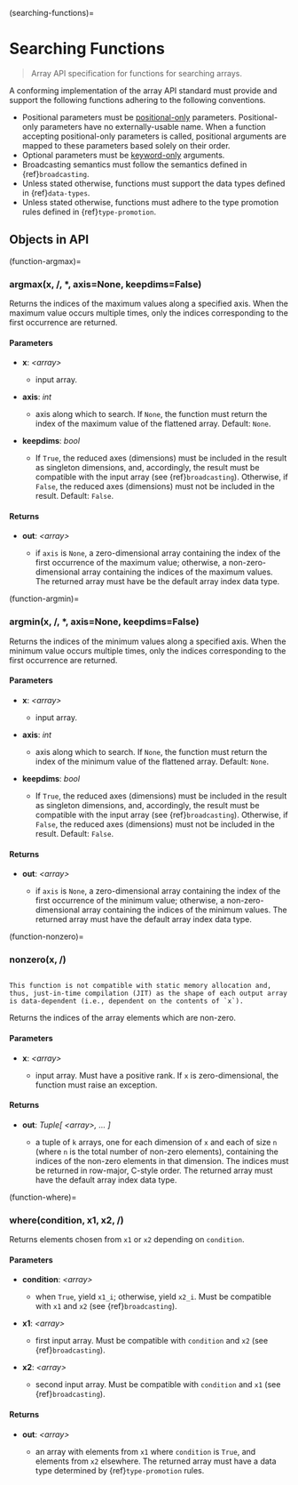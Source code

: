 (searching-functions)=

# Searching Functions

> Array API specification for functions for searching arrays.

A conforming implementation of the array API standard must provide and support the following functions adhering to the following conventions.

-   Positional parameters must be [positional-only](https://www.python.org/dev/peps/pep-0570/) parameters. Positional-only parameters have no externally-usable name. When a function accepting positional-only parameters is called, positional arguments are mapped to these parameters based solely on their order.
-   Optional parameters must be [keyword-only](https://www.python.org/dev/peps/pep-3102/) arguments.
-   Broadcasting semantics must follow the semantics defined in {ref}`broadcasting`.
-   Unless stated otherwise, functions must support the data types defined in {ref}`data-types`.
-   Unless stated otherwise, functions must adhere to the type promotion rules defined in {ref}`type-promotion`.

## Objects in API

<!-- NOTE: please keep the functions in alphabetical order -->

(function-argmax)=
### argmax(x, /, *, axis=None, keepdims=False)

Returns the indices of the maximum values along a specified axis. When the maximum value occurs multiple times, only the indices corresponding to the first occurrence are returned.

#### Parameters

-   **x**: _&lt;array&gt;_

    -   input array.

-   **axis**: _int_

    -   axis along which to search. If `None`, the function must return the index of the maximum value of the flattened array. Default: `None`.

-   **keepdims**: _bool_

    -   If `True`, the reduced axes (dimensions) must be included in the result as singleton dimensions, and, accordingly, the result must be compatible with the input array (see {ref}`broadcasting`). Otherwise, if `False`, the reduced axes (dimensions) must not be included in the result. Default: `False`.

#### Returns

-   **out**: _&lt;array&gt;_

    -   if `axis` is `None`, a zero-dimensional array containing the index of the first occurrence of the maximum value; otherwise, a non-zero-dimensional array containing the indices of the maximum values. The returned array must have be the default array index data type.

(function-argmin)=
### argmin(x, /, *, axis=None, keepdims=False)

Returns the indices of the minimum values along a specified axis. When the minimum value occurs multiple times, only the indices corresponding to the first occurrence are returned.

#### Parameters

-   **x**: _&lt;array&gt;_

    -   input array.

-   **axis**: _int_

    -   axis along which to search. If `None`, the function must return the index of the minimum value of the flattened array. Default: `None`.

-   **keepdims**: _bool_

    -   If `True`, the reduced axes (dimensions) must be included in the result as singleton dimensions, and, accordingly, the result must be compatible with the input array (see {ref}`broadcasting`). Otherwise, if `False`, the reduced axes (dimensions) must not be included in the result. Default: `False`.

#### Returns

-   **out**: _&lt;array&gt;_

    -   if `axis` is `None`, a zero-dimensional array containing the index of the first occurrence of the minimum value; otherwise, a non-zero-dimensional array containing the indices of the minimum values. The returned array must have the default array index data type.

(function-nonzero)=
### nonzero(x, /)

```{note}

This function is not compatible with static memory allocation and, thus, just-in-time compilation (JIT) as the shape of each output array is data-dependent (i.e., dependent on the contents of `x`).
```

Returns the indices of the array elements which are non-zero.

#### Parameters

-   **x**: _&lt;array&gt;_

    -   input array. Must have a positive rank. If `x` is zero-dimensional, the function must raise an exception.

#### Returns

-   **out**: _Tuple\[ &lt;array&gt;, ... ]_

    -   a tuple of `k` arrays, one for each dimension of `x` and each of size `n` (where `n` is the total number of non-zero elements), containing the indices of the non-zero elements in that dimension. The indices must be returned in row-major, C-style order. The returned array must have the default array index data type.

(function-where)=
### where(condition, x1, x2, /)

Returns elements chosen from `x1` or `x2` depending on `condition`.

#### Parameters

-   **condition**: _&lt;array&gt;_

    -   when `True`, yield `x1_i`; otherwise, yield `x2_i`. Must be compatible with `x1` and `x2` (see {ref}`broadcasting`).

-   **x1**: _&lt;array&gt;_

    -   first input array. Must be compatible with `condition` and `x2` (see {ref}`broadcasting`).

-   **x2**: _&lt;array&gt;_

    -   second input array. Must be compatible with `condition` and `x1` (see {ref}`broadcasting`).

#### Returns

-   **out**: _&lt;array&gt;_

    -   an array with elements from `x1` where `condition` is `True`, and elements from `x2` elsewhere. The returned array must have a data type determined by {ref}`type-promotion` rules.
